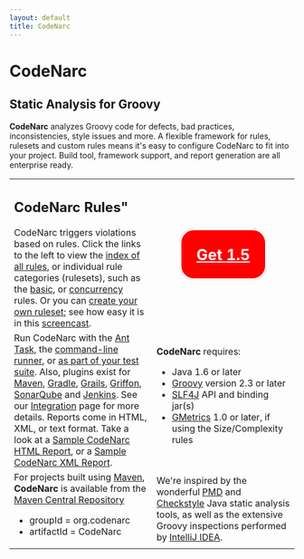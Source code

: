 ```yaml
---
layout: default
title: CodeNarc
---  
```


# CodeNarc

## Static Analysis for Groovy

**CodeNarc** analyzes Groovy code for defects, bad practices, inconsistencies, style issues
and more. A flexible framework for rules, rulesets and custom rules means it's easy to configure CodeNarc
to fit into your project. Build tool, framework support, and report generation are all enterprise ready.

<table>
<tr>
    <td width="50%">
         <div class="section">
              <h2>CodeNarc Rules"</h2>
              CodeNarc triggers violations based on rules. Click the links to the left to view the
              <a href="codenarc-rule-index.html">index of all rules</a>, or individual rule categories (rulesets), such as
              the <a href="codenarc-rules-basic.html">basic</a>, or <a href="codenarc-rules-concurrency.html">concurrency</a>
              rules. Or you can <a href="codenarc-creating-ruleset.html">create your own ruleset</a>;
              see how easy it is in this <a href="http://www.youtube.com/watch?v=ZPu8FaZZwRw">screencast</a>.
         </div>
     </td>
    <td valign="middle" align="middle" style="margin:auto; vertical-align:middle">
        <div>
            <a style="color:white;font-size:20pt;font-weight:bold; margin:auto; border:solid white; border-radius:25px; background-color:red; padding:20pt;"
               href="http://sourceforge.net/projects/codenarc/files//">Get 1.5</a>
        </div>
    </td>
</tr>
<tr>
     <td>
          <section name="Running CodeNarc">
                 Run CodeNarc with the <a href="codenarc-ant-task.html">Ant Task</a>,
                 the <a href="codenarc-command-line.html">command-line runner</a>, or
                 <a href="codenarc-run-as-a-test.html">as part of your test suite</a>.
                    Also,  plugins exist for <a href="codenarc-other-tools-frameworks.html">Maven</a>,
                   <a href="codenarc-other-tools-frameworks.html">Gradle</a>, <a href="codenarc-other-tools-frameworks.html">Grails</a>,
                   <a href="codenarc-other-tools-frameworks.html">Griffon</a>,
                   <a href="codenarc-other-tools-frameworks.html">SonarQube</a>
                   and <a href="codenarc-other-tools-frameworks.html">Jenkins</a>. See our
                    <a href="codenarc-other-tools-frameworks.html">Integration</a> page for more details.
               Reports come in HTML, XML, or text format.  Take a look at a
               <a href="SampleCodeNarcHtmlReport.html">Sample CodeNarc HTML Report</a>,
               or a <a href="./SampleCodeNarcXmlReport.xml">Sample CodeNarc XML Report</a>.
          </section>
     </td>
     <td>
     <section name="Requirements">
          <strong>CodeNarc</strong> requires:
          <ul>
              <li>Java 1.6 or later</li>
              <li><a href="http://groovy-lang.org/">Groovy</a> version 2.3 or later</li>
              <li><a href="https://www.slf4j.org/">SLF4J</a> API and binding jar(s)</li>
              <li><a href="https://dx42.github.io/gmetrics/">GMetrics</a> 1.0 or later, if using the Size/Complexity rules</li>
          </ul>
     </section>
     </td>
</tr>
<tr>
     <td>
          <section name="Get it from Maven2">
               For projects built using <a href="http://maven.apache.org/">Maven</a>, <strong>CodeNarc</strong> is available
               from the
                   <a href="http://repo1.maven.org/maven2/org/codenarc/CodeNarc/">Maven Central Repository</a>
                    <ul>
                         <li>groupId = org.codenarc</li>
                         <li>artifactId = CodeNarc</li>
                    </ul>
          </section>
     </td>
     <td>
          <section name="Inspirations">
             We're inspired by the wonderful <a href="http://pmd.sourceforge.net/">PMD</a>
            and <a href="http://checkstyle.sourceforge.net/">Checkstyle</a> Java static analysis tools, as well
            as the extensive Groovy inspections performed by <a href="http://www.jetbrains.com/idea/">IntelliJ IDEA</a>.
          </section>
     </td>
</tr>
</table>

